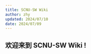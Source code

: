 ```yaml
---
title: SCNU-SW Wiki
author: zhy
updated: 2024/07/10
date: 2024/07/09
---
```


## 欢迎来到 **SCNU-SW Wiki !**

<!-- 主项目托管在 [vercel](https://vercel.com) -->

<script>
  // #758
  document.getElementsByClassName('md-nav__title')[1].click()
</script>
